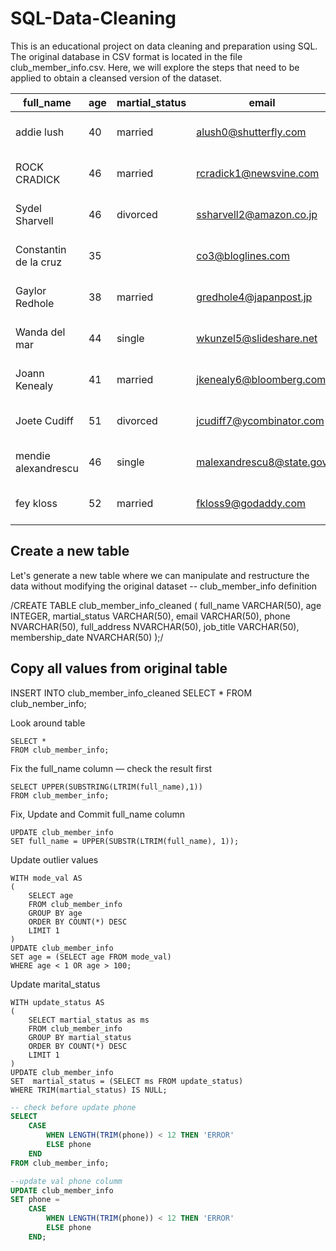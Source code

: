 # SQL-Data-Cleaning
This is an educational project on data cleaning and preparation using SQL. The original database in CSV format is located in the file club_member_info.csv. Here, we will explore the steps that need to be applied to obtain a cleansed version of the dataset.



|full_name|age|martial_status|email|phone|full_address|job_title|membership_date|
|---------|---|--------------|-----|-----|------------|---------|---------------|
|addie lush|40|married|alush0@shutterfly.com|254-389-8708|3226 Eastlawn Pass,Temple,Texas|Assistant Professor|7/31/2013|
|      ROCK CRADICK|46|married|rcradick1@newsvine.com|910-566-2007|4 Harbort Avenue,Fayetteville,North Carolina|Programmer III|5/27/2018|
|Sydel Sharvell|46|divorced|ssharvell2@amazon.co.jp|702-187-8715|4 School Place,Las Vegas,Nevada|Budget/Accounting Analyst I|10/6/2017|
|Constantin de la cruz|35||co3@bloglines.com|402-688-7162|6 Monument Crossing,Omaha,Nebraska|Desktop Support Technician|10/20/2015|
|  Gaylor Redhole|38|married|gredhole4@japanpost.jp|917-394-6001|88 Cherokee Pass,New York City,New York|Legal Assistant|5/29/2019|
|Wanda del mar       |44|single|wkunzel5@slideshare.net|937-467-6942|10864 Buhler Plaza,Hamilton,Ohio|Human Resources Assistant IV|3/24/2015|
|Joann Kenealy|41|married|jkenealy6@bloomberg.com|513-726-9885|733 Hagan Parkway,Cincinnati,Ohio|Accountant IV|4/17/2013|
|   Joete Cudiff|51|divorced|jcudiff7@ycombinator.com|616-617-0965|975 Dwight Plaza,Grand Rapids,Michigan|Research Nurse|11/16/2014|
|mendie alexandrescu|46|single|malexandrescu8@state.gov|504-918-4753|34 Delladonna Terrace,New Orleans,Louisiana|Systems Administrator III|3/12/1921|
| fey kloss|52|married|fkloss9@godaddy.com|808-177-0318|8976 Jackson Park,Honolulu,Hawaii|Chemical Engineer|11/5/2014|


## Create a new table

Let's generate a new table where we can manipulate and restructure the data without modifying the original dataset
-- club_member_info definition

/CREATE TABLE club_member_info_cleaned (
	full_name VARCHAR(50),
	age INTEGER,
	martial_status VARCHAR(50),
	email VARCHAR(50),
	phone NVARCHAR(50),
	full_address NVARCHAR(50),
	job_title VARCHAR(50),
	membership_date NVARCHAR(50)
);/

## Copy all values from original table
INSERT INTO club_member_info_cleaned
SELECT * FROM club_nember_info;


Look around table
```
SELECT * 
FROM club_member_info;
```

Fix the full_name column — check the result first
```
SELECT UPPER(SUBSTRING(LTRIM(full_name),1))
FROM club_member_info;
```

Fix, Update and Commit full_name column
```
UPDATE club_member_info
SET full_name = UPPER(SUBSTR(LTRIM(full_name), 1));
```

Update outlier values
```
WITH mode_val AS 
(
    SELECT age
    FROM club_member_info
    GROUP BY age
    ORDER BY COUNT(*) DESC
    LIMIT 1
)
UPDATE club_member_info
SET age = (SELECT age FROM mode_val)
WHERE age < 1 OR age > 100; 
```

Update marital_status
```
WITH update_status AS 
(
    SELECT martial_status as ms 
    FROM club_member_info
    GROUP BY martial_status
    ORDER BY COUNT(*) DESC
    LIMIT 1
)
UPDATE club_member_info
SET  martial_status = (SELECT ms FROM update_status)
WHERE TRIM(martial_status) IS NULL;
```

```sql
-- check before update phone
SELECT
	CASE 
		WHEN LENGTH(TRIM(phone)) < 12 THEN 'ERROR'
		ELSE phone
	END
FROM club_member_info;

--update val phone columm
UPDATE club_member_info
SET phone = 
	CASE 
		WHEN LENGTH(TRIM(phone)) < 12 THEN 'ERROR'
		ELSE phone
	END;
```
